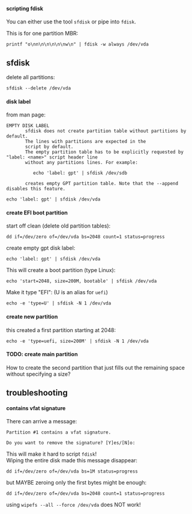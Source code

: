 #### scripting fdisk

You can either use the tool `sfdisk` or pipe into `fdisk`.

This is for one partition MBR:
```
printf "o\nn\n\n\n\n\nw\n" | fdisk -w always /dev/vda
```

## sfdisk

delete all partitions:
```
sfdisk --delete /dev/vda
```

#### disk label

from man page:
```
EMPTY DISK LABEL
       sfdisk does not create partition table without partitions by default.
	   The lines with partitions are expected in the
       script by default.
	   The empty partition table has to be explicitly requested by "label: <name>" script header line
       without any partitions lines. For example:

          echo 'label: gpt' | sfdisk /dev/sdb

       creates empty GPT partition table. Note that the --append disables this feature.
```

```
echo 'label: gpt' | sfdisk /dev/vda
```

#### create EFI boot partition

start off clean (delete old partition tables):
```
dd if=/dev/zero of=/dev/vda bs=2048 count=1 status=progress
```

create empty gpt disk label:
```
echo 'label: gpt' | sfdisk /dev/vda
```

This will create a boot partition (type Linux):
```
echo 'start=2048, size=200M, bootable' | sfdisk /dev/vda
```

Make it type "EFI": (U is an alias for `uefi`)
```
echo -e 'type=U' | sfdisk -N 1 /dev/vda
```

#### create new partition

this created a first partition starting at 2048:
```
echo -e 'type=uefi, size=200M' | sfdisk -N 1 /dev/vda
```

#### TODO: create main partition

How to create the second partition that just fills out the remaining space without specifying a size?

## troubleshooting

#### contains vfat signature

There can arrive a message:
```
Partition #1 contains a vfat signature.

Do you want to remove the signature? [Y]es/[N]o:
```

This will make it hard to script `fdisk`!\
Wiping the entire disk made this message disappear:
```
dd if=/dev/zero of=/dev/vda bs=1M status=progress
```
but MAYBE zeroing only the first bytes might be enough:
```
dd if=/dev/zero of=/dev/vda bs=2048 count=1 status=progress
```

using `wipefs --all --force /dev/vda` does NOT work!
